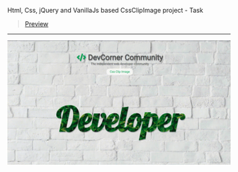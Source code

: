 Html, Css, jQuery and VanillaJs based CssClipImage project - Task
> [Preview](https://r4nd3l.github.io/CssClipImage/)
---

![CssClipImage](https://github.com/r4nd3l/CssClipImage/blob/master/img/sample.gif)
